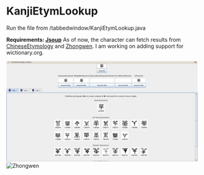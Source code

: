 # KanjiEtymLookup
Run the file from /tabbedwindow/KanjiEtymLookup.java

**Requirements: [Jsoup](https://jsoup.org/)**
As of now, the character can fetch results from [ChineseEtymology](http://chineseetymology.org) and [Zhongwen](http://zhongwen.com/). I am working on adding support for wictionary.org.

![ChineseEtym](screenshot_ckanji_etym.jpg)
![Zhongwen](http://zhongwen.com/)

